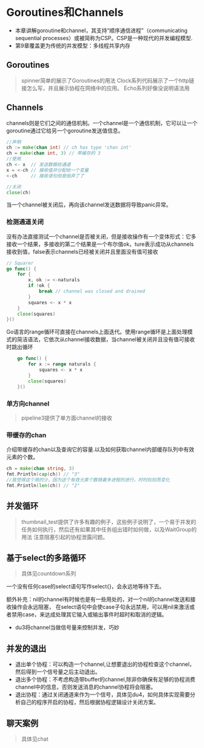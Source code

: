# Goroutines和Channels
* 本章讲解goroutine和channel，其支持“顺序通信进程”（communicating sequential processes）或被简称为CSP。CSP是一种现代的并发编程模型.
* 第9章覆盖更为传统的并发模型：多线程共享内存

## Goroutines

> spinner简单的展示了Goroutines的用法
> Clock系列代码展示了一个http链接怎么写，并且展示协程在网络中的应用。 
> Echo系列好像没说明语法用

## Channels
channels则是它们之间的通信机制。一个channel是一个通信机制，它可以让一个goroutine通过它给另一个goroutine发送值信息。

```go
//声明
ch := make(chan int) // ch has type 'chan int'
ch = make(chan int, 3) // 带缓存的 3
//使用
ch <- x  // 发送数据给通道
x = <-ch // 接收值并分配给一个变量
<-ch     // 接收语句但是抛弃了了

//关闭
close(ch)

```

当一个channel被关闭后，再向该channel发送数据将导致panic异常。

### 检测通道关闭
没有办法直接测试一个channel是否被关闭，但是接收操作有一个变体形式：它多接收一个结果，多接收的第二个结果是一个布尔值ok，ture表示成功从channels接收到值，false表示channels已经被关闭并且里面没有值可接收
```go
// Squarer
go func() {
    for {
        x, ok := <-naturals
        if !ok {
            break // channel was closed and drained
        }
        squares <- x * x
    }
    close(squares)
}()

```
Go语言的range循环可直接在channels上面迭代。使用range循环是上面处理模式的简洁语法，它依次从channel接收数据，当channel被关闭并且没有值可接收时跳出循环

```go
    go func() {
        for x := range naturals {
            squares <- x * x
        }
        close(squares)
    }()
```

### 单方向channel
> pipeline3提供了单方面channel的接收

### 带缓存的chan
介绍带缓存的chan以及查询它的容量.以及如何获取channel内部缓存队列中有效元素的个数。
```go
ch = make(chan string, 3)
fmt.Println(cap(ch)) // "3"
//我觉得这个用的少，因为这个有效元素个数随着多进程的进行，时时刻刻而变化
fmt.Println(len(ch)) // "2"

```

## 并发循环
> thumbnail_test提供了许多有趣的例子，这些例子说明了，一个易于并发的任务如何执行，然后还有如果其中任务组出错时如何做，以及WaitGroup的用法
> 注意阻塞引起的协程泄露问题。

## 基于select的多路循环
> 具体见countdown系列

一个没有任何case的select语句写作select{}，会永远地等待下去。

额外补充：nil的channel有时候也是有一些用处的，对一个nil的channel发送和接收操作会永远阻塞，
在select语句中会使case子句永远禁用，可以用nil来激活或者禁用case，来达成处理其它输入或输出事件时超时和取消的逻辑。


* du3将channel当做信号量来控制并发，巧妙
## 并发的退出
* 退出单个协程：可以构造一个channel,让想要退出的协程检查这个channel，然后得到一个信号量之后主动退出。
* 退出多个协程：不考虑构造带buffer的channel,除非你确保有足够的协程消费channel中的信息，否则发送消息的channel协程将会阻塞。
* 退出协程：通过关闭通道来作为一个信号，具体见du4，如何具体实现需要分析自己的程序开启的协程，然后根据协程逻辑设计关闭方案。

## 聊天案例
>具体见chat


